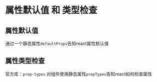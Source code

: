 # 属性默认值 和 类型检查
## 属性默认值
通过一个静态属性```defaultProps```告知react属性默认值
## 属性类型检查
官方库：```prop-types```
对组件使用静态属性```propTypes```告知react如何检查属性
